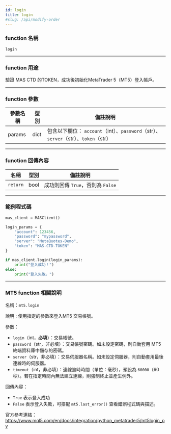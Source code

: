 ```yaml
---
id: login
title: login
#slug: /api/modify-order
---
```


### function 名稱

`login`

---

### function 用途

驗證 MAS CTD 的TOKEN，成功後初始化MetaTrader 5（MT5）登入帳戶。

---

### function 參數

| 參數名稱 | 型別 | 備註說明 |
|----------|------|----------|
| params   | dict | 包含以下欄位： `account`（int）、`password`（str）、`server`（str）、`token`（str） |

---

### function 回傳內容

| 名稱     | 型別  | 備註說明                                   |
|----------|-------|--------------------------------------------|
| `return` | bool  | 成功則回傳 `True`，否則為 `False` |

---

### 範例程式碼

```python
mas_client = MASClient()

login_params = {
    "account": 123456,
    "password": "mypassword",
    "server": "MetaQuotes-Demo",
    "token": "MAS-CTD-TOKEN"
}

if mas_client.login(login_params):
    print("登入成功！")
else:
    print("登入失敗。")
```

---

### MT5 function 相關說明
名稱：`mt5.login`  

說明 : 使用指定的參數來登入MT5 交易帳號。

參數：  
- `login`（int，**必填**）：交易帳號。
- `password`（str，非必填）：交易帳號密碼。如未設定密碼，則自動套用 MT5 終端資料庫中儲存的密碼。  
- `server`（str，非必填）：交易伺服器名稱。如未設定伺服器，則自動套用最後連線時的伺服器。  
- `timeout`（int，非必填）：連線逾時時間（單位：毫秒），預設為 `60000`（60 秒）。若在指定時間內無法建立連線，則強制終止並產生例外。

回傳內容：  
- `True` 表示登入成功  
- `False` 表示登入失敗，可搭配 `mt5.last_error()` 查看錯誤程式碼與描述。

官方參考連結：  
https://www.mql5.com/en/docs/integration/python_metatrader5/mt5login_py